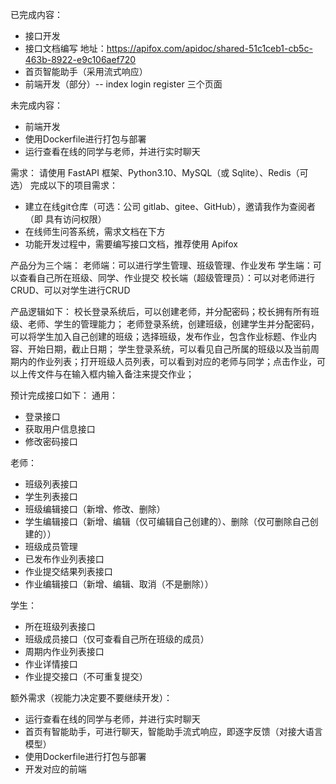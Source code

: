 已完成内容：

* 接口开发
* 接口文档编写
  地址：https://apifox.com/apidoc/shared-51c1ceb1-cb5c-463b-8922-e9c106aef720
* 首页智能助手（采用流式响应）
* 前端开发（部分）-- index login register 三个页面

未完成内容：

* 前端开发
* 使用Dockerfile进行打包与部署
* 运行查看在线的同学与老师，并进行实时聊天

需求：
请使用 FastAPI 框架、Python3.10、MySQL（或 Sqlite）、Redis（可选） 完成以下的项目需求：

* 建立在线git仓库（可选：公司 gitlab、gitee、GitHub），邀请我作为查阅者（即 具有访问权限）
* 在线师生问答系统，需求文档在下方
* 功能开发过程中，需要编写接口文档，推荐使用 Apifox

产品分为三个端：
老师端：可以进行学生管理、班级管理、作业发布
学生端：可以查看自己所在班级、同学、作业提交
校长端（超级管理员）：可以对老师进行CRUD、可以对学生进行CRUD

产品逻辑如下：
校长登录系统后，可以创建老师，并分配密码；校长拥有所有班级、老师、学生的管理能力；
老师登录系统，创建班级，创建学生并分配密码，可以将学生加入自己创建的班级；选择班级，发布作业，包含作业标题、作业内容、开始日期，截止日期；
学生登录系统，可以看见自己所属的班级以及当前周期内的作业列表；打开班级人员列表，可以看到对应的老师与同学；点击作业，可以上传文件与在输入框内输入备注来提交作业；

预计完成接口如下：
通用：

* 登录接口
* 获取用户信息接口
* 修改密码接口

老师：

* 班级列表接口
* 学生列表接口
* 班级编辑接口（新增、修改、删除）
* 学生编辑接口（新增、编辑（仅可编辑自己创建的）、删除（仅可删除自己创建的））
* 班级成员管理
* 已发布作业列表接口
* 作业提交结果列表接口
* 作业编辑接口（新增、编辑、取消（不是删除））

学生：

* 所在班级列表接口
* 班级成员接口（仅可查看自己所在班级的成员）
* 周期内作业列表接口
* 作业详情接口
* 作业提交接口（不可重复提交）

额外需求（视能力决定要不要继续开发）：

* 运行查看在线的同学与老师，并进行实时聊天
* 首页有智能助手，可进行聊天，智能助手流式响应，即逐字反馈（对接大语言模型）
* 使用Dockerfile进行打包与部署
* 开发对应的前端

